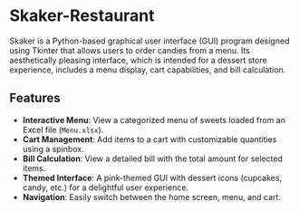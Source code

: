 # Skaker-Restaurant
Skaker is a Python-based graphical user interface (GUI) program designed using Tkinter that allows users to order candies from a menu.  Its aesthetically pleasing interface, which is intended for a dessert store experience, includes a menu display, cart capabilities, and bill calculation.


## Features
- **Interactive Menu**: View a categorized menu of sweets loaded from an Excel file (`Menu.xlsx`).
- **Cart Management**: Add items to a cart with customizable quantities using a spinbox.
- **Bill Calculation**: View a detailed bill with the total amount for selected items.
- **Themed Interface**: A pink-themed GUI with dessert icons (cupcakes, candy, etc.) for a delightful user experience.
- **Navigation**: Easily switch between the home screen, menu, and cart.
